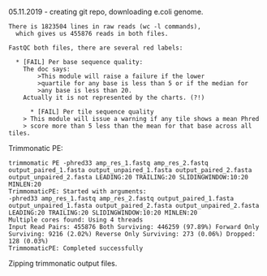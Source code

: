 05.11.2019 - creating git repo, downloading e.coli genome.

	There is 1823504 lines in raw reads (wc -l commands),
	  which gives us 455876 reads in both files.

	FastQC both files, there are several red labels:

	  * [FAIL] Per base sequence quality:
	    The doc says:
            >This module will raise a failure if the lower
            >quartile for any base is less than 5 or if the median for 
            >any base is less than 20.
	    Actually it is not represented by the charts. (?!)

          * [FAIL] Per tile sequence quality
	    > This module will issue a warning if any tile shows a mean Phred
	    > score more than 5 less than the mean for that base across all tiles.

  Trimmonatic PE:

  ```
  trimmomatic PE -phred33 amp_res_1.fastq amp_res_2.fastq output_paired_1.fasta output_unpaired_1.fasta output_paired_2.fasta output_unpaired_2.fasta LEADING:20 TRAILING:20 SLIDINGWINDOW:10:20 MINLEN:20
TrimmomaticPE: Started with arguments:
 -phred33 amp_res_1.fastq amp_res_2.fastq output_paired_1.fasta output_unpaired_1.fasta output_paired_2.fasta output_unpaired_2.fasta LEADING:20 TRAILING:20 SLIDINGWINDOW:10:20 MINLEN:20
Multiple cores found: Using 4 threads
Input Read Pairs: 455876 Both Surviving: 446259 (97.89%) Forward Only Surviving: 9216 (2.02%) Reverse Only Surviving: 273 (0.06%) Dropped: 128 (0.03%)
TrimmomaticPE: Completed successfully
  ```

  Zipping trimmonatic output files.

